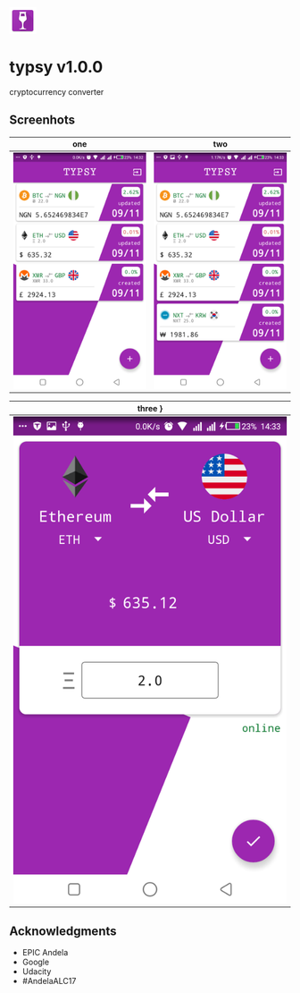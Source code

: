  ![Three](/art/app_icon.png?raw=true)
# typsy v1.0.0
cryptocurrency converter
## Screenhots

| one | two |
|:-:|:-:|
| ![one](/art/a.png?raw=true) | ![two](/art/b.png?raw=true) |

| three }
|:-:|
| ![three](/art/c.png?raw=true) |

## Acknowledgments

* EPIC Andela
* Google
* Udacity
* #AndelaALC17
